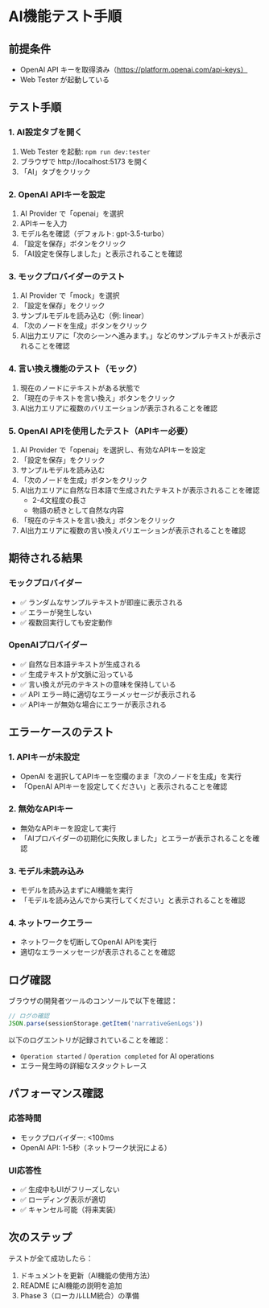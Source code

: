 # AI機能テスト手順

## 前提条件
- OpenAI API キーを取得済み（https://platform.openai.com/api-keys）
- Web Tester が起動している

## テスト手順

### 1. AI設定タブを開く
1. Web Tester を起動: `npm run dev:tester`
2. ブラウザで http://localhost:5173 を開く
3. 「AI」タブをクリック

### 2. OpenAI APIキーを設定
1. AI Provider で「openai」を選択
2. APIキーを入力
3. モデル名を確認（デフォルト: gpt-3.5-turbo）
4. 「設定を保存」ボタンをクリック
5. 「AI設定を保存しました」と表示されることを確認

### 3. モックプロバイダーのテスト
1. AI Provider で「mock」を選択
2. 「設定を保存」をクリック
3. サンプルモデルを読み込む（例: linear）
4. 「次のノードを生成」ボタンをクリック
5. AI出力エリアに「次のシーンへ進みます。」などのサンプルテキストが表示されることを確認

### 4. 言い換え機能のテスト（モック）
1. 現在のノードにテキストがある状態で
2. 「現在のテキストを言い換え」ボタンをクリック
3. AI出力エリアに複数のバリエーションが表示されることを確認

### 5. OpenAI APIを使用したテスト（APIキー必要）
1. AI Provider で「openai」を選択し、有効なAPIキーを設定
2. 「設定を保存」をクリック
3. サンプルモデルを読み込む
4. 「次のノードを生成」ボタンをクリック
5. AI出力エリアに自然な日本語で生成されたテキストが表示されることを確認
   - 2-4文程度の長さ
   - 物語の続きとして自然な内容
6. 「現在のテキストを言い換え」ボタンをクリック
7. AI出力エリアに複数の言い換えバリエーションが表示されることを確認

## 期待される結果

### モックプロバイダー
- ✅ ランダムなサンプルテキストが即座に表示される
- ✅ エラーが発生しない
- ✅ 複数回実行しても安定動作

### OpenAIプロバイダー
- ✅ 自然な日本語テキストが生成される
- ✅ 生成テキストが文脈に沿っている
- ✅ 言い換えが元のテキストの意味を保持している
- ✅ API エラー時に適切なエラーメッセージが表示される
- ✅ APIキーが無効な場合にエラーが表示される

## エラーケースのテスト

### 1. APIキーが未設定
- OpenAI を選択してAPIキーを空欄のまま「次のノードを生成」を実行
- 「OpenAI APIキーを設定してください」と表示されることを確認

### 2. 無効なAPIキー
- 無効なAPIキーを設定して実行
- 「AIプロバイダーの初期化に失敗しました」とエラーが表示されることを確認

### 3. モデル未読み込み
- モデルを読み込まずにAI機能を実行
- 「モデルを読み込んでから実行してください」と表示されることを確認

### 4. ネットワークエラー
- ネットワークを切断してOpenAI APIを実行
- 適切なエラーメッセージが表示されることを確認

## ログ確認

ブラウザの開発者ツールのコンソールで以下を確認：
```javascript
// ログの確認
JSON.parse(sessionStorage.getItem('narrativeGenLogs'))
```

以下のログエントリが記録されていることを確認：
- `Operation started` / `Operation completed` for AI operations
- エラー発生時の詳細なスタックトレース

## パフォーマンス確認

### 応答時間
- モックプロバイダー: <100ms
- OpenAI API: 1-5秒（ネットワーク状況による）

### UI応答性
- ✅ 生成中もUIがフリーズしない
- ✅ ローディング表示が適切
- ✅ キャンセル可能（将来実装）

## 次のステップ

テストが全て成功したら：
1. ドキュメントを更新（AI機能の使用方法）
2. README にAI機能の説明を追加
3. Phase 3（ローカルLLM統合）の準備
